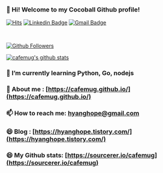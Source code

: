 ### 👋 Hi! Welcome to my Cocoball Github profile!

[![Hits](https://hits.seeyoufarm.com/api/count/incr/badge.svg?url=https%3A%2F%2Fgithub.com%2Fcafemug)](https://github.com/cafemug)
[![Linkedin Badge](https://img.shields.io/badge/-LinkedIn-blue?style=flat-square&logo=Linkedin&logoColor=white&link=https://www.linkedin.com/in/gabin-jeon/)](https://www.linkedin.com/in/gabin-jeon/)
[![Gmail Badge](https://img.shields.io/badge/-Gmail-d14836?style=flat-square&logo=Gmail&logoColor=white&link=mailto:hyanghope@gmail.com)](mailto:hyanghope@gmail.com)

<a href="https://sourcerer.io/cafemug"><img src="https://img.shields.io/badge/C++-412%20commits-palevioletred.svg" alt=""></a>
<a href="https://sourcerer.io/cafemug"><img src="https://img.shields.io/badge/Python-152%20commits-blue.svg" alt=""></a>
<a href="https://sourcerer.io/cafemug"><img src="https://img.shields.io/badge/JavaScript-145%20commits-yellow.svg" alt=""></a>
<a href="https://sourcerer.io/cafemug"><img src="https://img.shields.io/badge/Go-106%20commits-skyblue.svg" alt=""></a>
<a href="https://sourcerer.io/cafemug"><img src="https://img.shields.io/badge/Java-70%20commits-orange.svg" alt=""></a>

[![Github Followers](https://img.shields.io/github/followers/cafemug?color=06d6a0&label=Github%20Followers&style=for-the-badge)](https://github.com/cafemug?tab=followers)

[![cafemug's github stats](https://github-readme-stats.vercel.app/api?username=cafemug&show_icons=true&hide_border=true)](https://github.com/cafemug)


### 🌱 I’m currently learning Python, Go, nodejs
### 💬 About me : [https://cafemug.github.io/](https://cafemug.github.io/)
### 📫 How to reach me: hyanghope@gmail.com
### 😄 Blog : [https://hyanghope.tistory.com/](https://hyanghope.tistory.com/)
### 😄 My Github stats: [https://sourcerer.io/cafemug](https://sourcerer.io/cafemug)
<!--
**Cafemug/Cafemug** is a ✨ _special_ ✨ repository because its `README.md` (this file) appears on your GitHub profile.

Here are some ideas to get you started:

- 🔭 I’m currently working on ...

- 👯 I’m looking to collaborate on ...
- 🤔 I’m looking for help with ...

- 😄 Pronouns: ...
- ⚡ Fun fact: ...
-->
